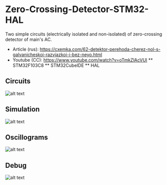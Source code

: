 # Zero-Crossing-Detector-STM32-HAL
Two simple circuits (electrically isolated and non-isolated) of zero-crossing detector of main's AC.
* Article (rus): https://cxemka.com/62-detektor-perehoda-cherez-nol-s-galvanicheskoi-razvjazkoi-i-bez-neyo.html
* Youtube (CC): https://www.youtube.com/watch?v=oTmkZlAcVUI
** STM32F103C8
** STM32CubeIDE
** HAL
 ## Circuits
  ![alt text](https://cxemka.com/upload/art/zero%20cross/git/cx1.png)
 ## Simulation
 ![alt text](https://cxemka.com/upload/art/zero%20cross/git/big.png)
 ## Oscillograms
   ![alt text](https://cxemka.com/upload/art/zero%20cross/git/oscl.jpg)
 ## Debug
  ![alt text](https://cxemka.com/upload/art/zero%20cross/git/test.png)
